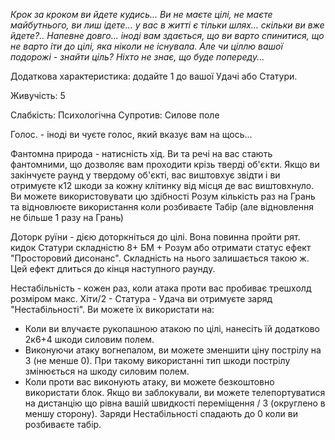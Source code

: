 *Крок за кроком ви йдете кудись... Ви не маєте цілі, не маєте майбутнього, ви лиш ідете... у вас в житті є тільки шлях... скільки ви вже йдете?.. Напевне довго... іноді вам здається, що ви варто спинитися, що не варто іти до цілі, яка ніколи не існувала. Але чи ціллю вашої подорожі - знайти ціль? Ніхто не знає, що буде попереду...*

Додаткова характеристика: додайте 1 до вашої Удачі або Статури.

Живучість: 5

Слабкість: Психологічна
Супротив: Силове поле

Голос. - іноді ви чуєте голос, який вказує вам на щось...

Фантомна природа - натисність хід. Ви та речі на вас стають фантомними, що дозволяє вам проходити крізь тверді об'єкти. Якщо ви закінчуєте раунд у твердому об'єкті, вас виштовхує звідти і ви отримуєте к12 шкоди за кожну клітинку від місця де вас виштовхнуло. Ви можете використовувати цю здібності Розум кількість раз на Грань та відновлюєте використання коли розбиваєте Табір (але відновлення не більше 1 разу на Грань)

Доторк руїни - дією доторкніться до цілі. Вона повинна пройти рят. кидок Статури складністю 8+ БМ + Розум або отримати статус ефект "Просторовий дисонанс". Складність на нього залишається такою ж. Цей ефект длиться до кінця наступного раунду.

Нестабільність - кожен раз, коли атака проти вас пробиває трешхолд розміром макс. Хіти/2 - Статура - Удача ви отримуєте заряд "Нестабільності". Ви можете їх використати на:
- Коли ви влучаєте рукопашною атакою по цілі, нанесіть їй додатково 2к6+4 шкоди силовим полем.
- Виконуючи атаку вогнепалом, ви можете зменшити ціну пострілу на 3 (не менше 0). При такому використанні тип шкоди пострілу змінюється на шкоду силовим полем.
- Коли проти вас виконують атаку, ви можете безкоштовно використати блок. Якщо ви заблокували, ви можете телепортуватися на дистанцію що рівна вашій швидкості переміщення / 3 (округлено в меншу сторону). 
Заряди Нестабільності спадають до 0 коли ви розбиваєте табір.